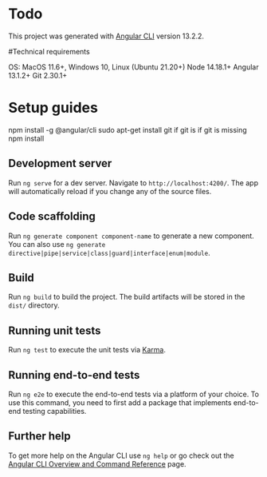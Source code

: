 # Todo

This project was generated with [Angular CLI](https://github.com/angular/angular-cli) version 13.2.2.

#Technical requirements

OS: MacOS 11.6+, Windows 10, Linux (Ubuntu 21.20+)
Node 14.18.1+
Angular 13.1.2+
Git 2.30.1+

# Setup guides

npm install -g @angular/cli
sudo apt-get install git if git is if git is missing
npm install

## Development server

Run `ng serve` for a dev server. Navigate to `http://localhost:4200/`. The app will automatically reload if you change any of the source files.

## Code scaffolding

Run `ng generate component component-name` to generate a new component. You can also use `ng generate directive|pipe|service|class|guard|interface|enum|module`.

## Build

Run `ng build` to build the project. The build artifacts will be stored in the `dist/` directory.

## Running unit tests

Run `ng test` to execute the unit tests via [Karma](https://karma-runner.github.io).

## Running end-to-end tests

Run `ng e2e` to execute the end-to-end tests via a platform of your choice. To use this command, you need to first add a package that implements end-to-end testing capabilities.

## Further help

To get more help on the Angular CLI use `ng help` or go check out the [Angular CLI Overview and Command Reference](https://angular.io/cli) page.
